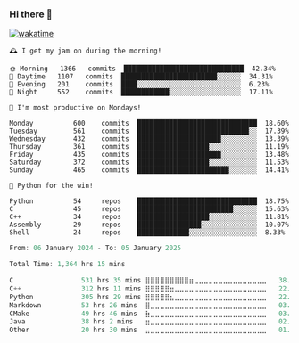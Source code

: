 ### Hi there 👋

[![wakatime](https://wakatime.com/badge/user/018c696b-0bdf-43bb-ab77-72c32d0bf4fe.svg)](https://wakatime.com/@018c696b-0bdf-43bb-ab77-72c32d0bf4fe)

<!-- README-STATS:START -->

```
🕰️ I get my jam on during the morning!

🌞 Morning  	1366   commits	██████████████████████████████	42.34%
🌆 Daytime  	1107   commits	████████████████████████░░░░░░	34.31%
🌃 Evening  	201    commits	████░░░░░░░░░░░░░░░░░░░░░░░░░░	6.23%
🌙 Night    	552    commits	████████████░░░░░░░░░░░░░░░░░░	17.11%
```

```
📅 I'm most productive on Mondays!

Monday      	600    commits	██████████████████████████████	18.60%
Tuesday     	561    commits	████████████████████████████░░	17.39%
Wednesday   	432    commits	█████████████████████░░░░░░░░░	13.39%
Thursday    	361    commits	██████████████████░░░░░░░░░░░░	11.19%
Friday      	435    commits	█████████████████████░░░░░░░░░	13.48%
Saturday    	372    commits	██████████████████░░░░░░░░░░░░	11.53%
Sunday      	465    commits	███████████████████████░░░░░░░	14.41%
```

```
🧪 Python for the win!

Python      	54     repos	██████████████████████████████	18.75%
C           	45     repos	████████████████████████░░░░░░	15.63%
C++         	34     repos	██████████████████░░░░░░░░░░░░	11.81%
Assembly    	29     repos	████████████████░░░░░░░░░░░░░░	10.07%
Shell       	24     repos	█████████████░░░░░░░░░░░░░░░░░	8.33%
```
<!-- README-STATS:END -->

<!--START_SECTION:waka-->

```C
From: 06 January 2024 - To: 05 January 2025

Total Time: 1,364 hrs 15 mins

C                 531 hrs 35 mins ⣿⣿⣿⣿⣿⣿⣿⣿⣿⣶⣀⣀⣀⣀⣀⣀⣀⣀⣀⣀⣀⣀⣀⣀⣀   38.39 %
C++               312 hrs 11 mins ⣿⣿⣿⣿⣿⣶⣀⣀⣀⣀⣀⣀⣀⣀⣀⣀⣀⣀⣀⣀⣀⣀⣀⣀⣀   22.54 %
Python            305 hrs 29 mins ⣿⣿⣿⣿⣿⣦⣀⣀⣀⣀⣀⣀⣀⣀⣀⣀⣀⣀⣀⣀⣀⣀⣀⣀⣀   22.06 %
Markdown          53 hrs 26 mins  ⣿⣀⣀⣀⣀⣀⣀⣀⣀⣀⣀⣀⣀⣀⣀⣀⣀⣀⣀⣀⣀⣀⣀⣀⣀   03.86 %
CMake             49 hrs 46 mins  ⣷⣀⣀⣀⣀⣀⣀⣀⣀⣀⣀⣀⣀⣀⣀⣀⣀⣀⣀⣀⣀⣀⣀⣀⣀   03.59 %
Java              38 hrs 2 mins   ⣶⣀⣀⣀⣀⣀⣀⣀⣀⣀⣀⣀⣀⣀⣀⣀⣀⣀⣀⣀⣀⣀⣀⣀⣀   02.75 %
Other             20 hrs 30 mins  ⣤⣀⣀⣀⣀⣀⣀⣀⣀⣀⣀⣀⣀⣀⣀⣀⣀⣀⣀⣀⣀⣀⣀⣀⣀   01.48 %
```
<!--END_SECTION:waka-->
